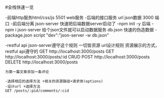 #全栈快速一览

-前端http服务html/css/js
    5501 web服务
-后端的接口服务
    url json数据
    3000 端口
-前后端分离
    json-server 快速把后端数据server启动了
    -npm init -y 后端
    -npm i json-server 给个json文件就可以启动数据服务
        db.json 快速的伪造数据
    -package.json
        script
        "dev":"json-server -w db.json"

-restful api json-server遵守这个规则
    一切皆资源 url设计规则
    资源展示的方式，restful api遵守的
    GET http://localhost:3000/posts
    GET http://localhost:3000/posts/:id
    CRUD 
    POST http://localhost:3000/posts
    DELETE http://localhost:3000/posts

    为第一篇文章添加一条评论

    -选择相应的选择方法 +相关的资源路径+请求体(options)
    -设计url +选择方法
    GET /posts/:pid/comments/:cid
    